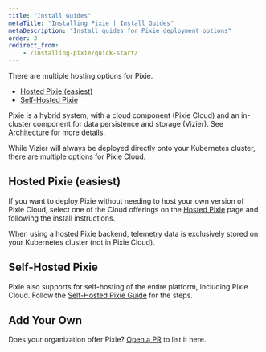 ```yaml
---
title: "Install Guides"
metaTitle: "Installing Pixie | Install Guides"
metaDescription: "Install guides for Pixie deployment options"
order: 3
redirect_from:
    - /installing-pixie/quick-start/
---
```


There are multiple hosting options for Pixie.

- [Hosted Pixie (easiest)](/installing-pixie/install-guides/hosted-pixie)
- [Self-Hosted Pixie](/installing-pixie/install-guides/self-hosted-pixie)

Pixie is a hybrid system, with a cloud component (Pixie Cloud) and an in-cluster component for data persistence and storage (Vizier). See [Architecture](/about-pixie/what-is-pixie/#architecture) for more details.

While Vizier will always be deployed directly onto your Kubernetes cluster, there are multiple options for Pixie Cloud.

## Hosted Pixie (easiest)

If you want to deploy Pixie without needing to host your own version of Pixie Cloud, select one of the Cloud offerings on the [Hosted Pixie](/installing-pixie/install-guides/hosted-pixie) page and following the install instructions.

When using a hosted Pixie backend, telemetry data is exclusively stored on your Kubernetes cluster (not in Pixie Cloud).

## Self-Hosted Pixie

Pixie also supports for self-hosting of the entire platform, including Pixie Cloud. Follow the [Self-Hosted Pixie Guide](/installing-pixie/install-guides/self-hosted-pixie) for the steps.

## Add Your Own

Does your organization offer Pixie? [Open a PR](https://github.com/pixie-io/pixie-docs) to list it here.
